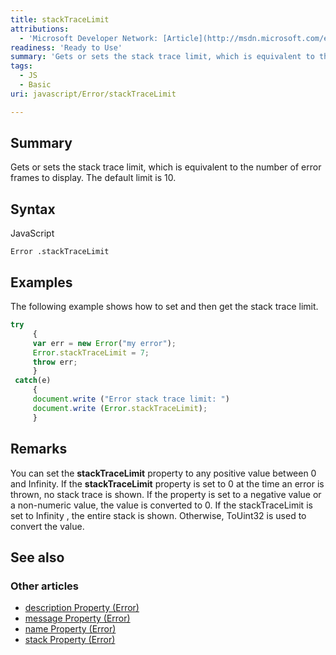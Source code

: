 ```yaml
---
title: stackTraceLimit
attributions:
  - 'Microsoft Developer Network: [Article](http://msdn.microsoft.com/en-us/library/ie/hh699849(v=vs.94).aspx)'
readiness: 'Ready to Use'
summary: 'Gets or sets the stack trace limit, which is equivalent to the number of error frames to display. The default limit is 10.'
tags:
  - JS
  - Basic
uri: javascript/Error/stackTraceLimit

---
```

## <span>Summary</span>

Gets or sets the stack trace limit, which is equivalent to the number of error frames to display. The default limit is 10.

## <span>Syntax</span>

<span class="language">JavaScript</span>

    Error .stackTraceLimit

## <span>Examples</span>

The following example shows how to set and then get the stack trace limit.

``` js
try
     {
     var err = new Error("my error");
     Error.stackTraceLimit = 7;
     throw err;
     }
 catch(e)
     {
     document.write ("Error stack trace limit: ")
     document.write (Error.stackTraceLimit);
     }
```

## <span>Remarks</span>

You can set the **stackTraceLimit** property to any positive value between 0 and Infinity. If the **stackTraceLimit** property is set to 0 at the time an error is thrown, no stack trace is shown. If the property is set to a negative value or a non-numeric value, the value is converted to 0. If the stackTraceLimit is set to Infinity , the entire stack is shown. Otherwise, ToUint32 is used to convert the value.

## <span>See also</span>

### <span>Other articles</span>

-   [description Property (Error)](/javascript/Error/description)
-   [message Property (Error)](/javascript/Error/message)
-   [name Property (Error)](/javascript/Error/name)
-   [stack Property (Error)](/javascript/Error/stack)

